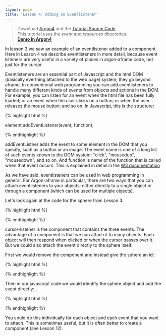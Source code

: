 ```yaml
---
layout: page
title: 'Lesson 4: Adding an Eventlistener'
---
```

> Download [Argon4](http://argonjs.io/argon-app) and the [Tutorial Source Code](https://github.com/argonjs/design-aids/tree/gh-pages/code). <br> This tutorial uses the *event* and *resources* directories.<br> **[Demo in Argon4](https://github.com/argonjs/design-aids/tree/gh-pages/code/event/)**



In lesson 3 we saw an example of an eventlistener added to a component.  Here in Lesson 4 we describe eventlisteners in more detail, because event listeners are very useful in a variety of places in argon-aframe code, not just for the cursor. 

Eventlisteners are an essential part of Javascript and the html DOM (basically everthing attached to the web page) system; they go beyond aframe. In conventional web programming you can add eventlisteners to handle many different kinds of events from objects and actions in the DOM. For example, you can listen for an event when the html file has been fully loaded; or an event when the user clicks on a button; or when the user releases the mouse button; and so on. In Javascript, this is the structure:

{% highlight html %}

element.addEventListener(event, function);

{% endhighlight %}

addEventListner adds the event to some element in the DOM that you specify, such as a button or an image. The event name is one of a long list of such events known to the DOM system: "click", "mousedup", "mousedown", and so on. And function is name of the function that is called when that event occurs.  This is explained in detail in the [W3 documentation](http://www.w3schools.com/js/js_htmldom_eventlistener.asp)

As we have said, eventlisteners can be used in web programming in general. For Argon-aframe in particular, there are two ways that you can attach eventlisteners to your objects: either directly to a single object or through a component (which can be used for multiple objects). 

Let's look again at the code for the sphere from Lesson 3.

{% highlight html %}

<a-sphere position="0 1.25 -1" cursor-listener radius="1.25" color="#EF2D5E" ></a-sphere>

{% endhighlight %}

cursor-listener is the component that contains the three events. The advantage of a component is that we can attach it to many objects. Each object will then respond when clicked or when the cursor passes over it. But we could also attach the event directly to the sphere itself. 

First we would remove the component and instead give the sphere an id:

{% highlight html %}

<a-sphere id="mysphere" position="0 1.25 -1" radius="1.25" color="#EF2D5E" ></a-sphere>

{% endhighlight %}

Then in our javascript code we would identify the sphere object and add the event directly:


{% highlight html %}
<script>
var theSphere = document.querySelector("#mysphere"); 
theSphere.addEventListener("click",myReportingFunction); 
function myReportingFunction(){
	console.log("sphere was clicked on"); 
}
</script>
{% endhighlight %}

You could do this individually for each object and each event that you want to attach. This is sometimes useful, but it is often better to create a component (see Lesson 12). 



